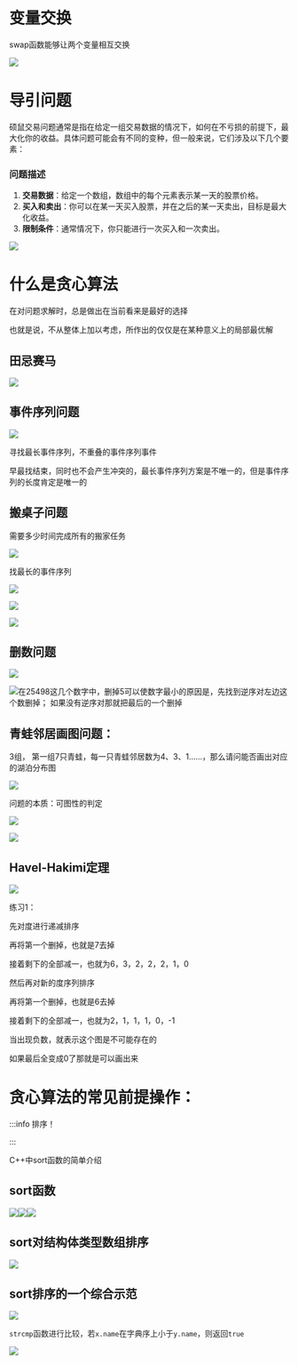 # 变量交换
swap函数能够让两个变量相互交换

![](https://cdn.nlark.com/yuque/0/2024/png/43034535/1730019300439-53306b1c-9c53-4e4d-b336-80ed4b157834.png)

# 导引问题
硕鼠交易问题通常是指在给定一组交易数据的情况下，如何在不亏损的前提下，最大化你的收益。具体问题可能会有不同的变种，但一般来说，它们涉及以下几个要素：

### 问题描述
1. **交易数据**：给定一个数组，数组中的每个元素表示某一天的股票价格。
2. **买入和卖出**：你可以在某一天买入股票，并在之后的某一天卖出，目标是最大化收益。
3. **限制条件**：通常情况下，你只能进行一次买入和一次卖出。

![](https://cdn.nlark.com/yuque/0/2024/png/43034535/1730019592465-61eb0a4d-4aa1-46fb-9cea-bcdca7ec6dbd.png)

# 什么是贪心算法
在对问题求解时，总是做出在当前看来是最好的选择

也就是说，不从整体上加以考虑，所作出的仅仅是在某种意义上的局部最优解

## 田忌赛马
![](https://cdn.nlark.com/yuque/0/2024/png/43034535/1730020186099-466d73c9-eac1-42d3-835c-bc7182920418.png)

## 事件序列问题
![](https://cdn.nlark.com/yuque/0/2024/png/43034535/1730020548987-1a1ad9cf-a91f-4c60-a132-b18bbae58529.png)

寻找最长事件序列，不重叠的事件序列事件

早最找结束，同时也不会产生冲突的，最长事件序列方案是不唯一的，但是事件序列的长度肯定是唯一的

## 搬桌子问题
需要多少时间完成所有的搬家任务

![](https://cdn.nlark.com/yuque/0/2024/png/43034535/1730021062508-0975942e-630f-4dbd-8ae0-1f3cfba9c3f1.png)

找最长的事件序列

![](https://cdn.nlark.com/yuque/0/2024/png/43034535/1730021728436-f5d15fb5-424b-4a74-9f6f-fff5f54a0158.png)

![](https://cdn.nlark.com/yuque/0/2024/png/43034535/1730021776739-9076b687-4a24-484f-bec5-731a6efcf782.png)

![](https://cdn.nlark.com/yuque/0/2024/png/43034535/1730021803284-22478683-56e1-446c-a2c7-4e281edd5610.png)

## 删数问题
![](https://cdn.nlark.com/yuque/0/2024/png/43034535/1730021984265-b2e7b0a6-5e05-4467-bd26-bb8eafd222c9.png)

![](https://cdn.nlark.com/yuque/0/2024/png/43034535/1731223853715-bebc4f07-1315-4601-a63d-39e07d5a2ec8.png)在25498这几个数字中，删掉5可以使数字最小的原因是，先找到逆序对左边这个数删掉； 如果没有逆序对那就把最后的一个删掉

## 青蛙邻居画图问题：
3组， 第一组7只青蛙，每一只青蛙邻居数为4、3、1......，那么请问能否画出对应的湖泊分布图

![](https://cdn.nlark.com/yuque/0/2024/png/43034535/1731224180600-77a7309a-fe18-4534-87d0-028e73870ece.png)

问题的本质：可图性的判定

![](https://cdn.nlark.com/yuque/0/2024/png/43034535/1731224603747-87e6fabc-9f59-4335-abff-89956c9685dd.png)

![](https://cdn.nlark.com/yuque/0/2024/png/43034535/1731224623575-1170458f-e565-4b9e-afd5-c8f0850698b0.png)

## Havel-Hakimi定理
![](https://cdn.nlark.com/yuque/0/2024/png/43034535/1731224913779-ef4cc949-aaf5-44d7-b11f-74aa83362660.png)

练习1：

先对度进行递减排序

再将第一个删掉，也就是7去掉

接着剩下的全部减一，也就为6，3，2，2，2，1，0

然后再对新的度序列排序

再将第一个删掉，也就是6去掉

接着剩下的全部减一，也就为2，1，1，1，0，-1

当出现负数，就表示这个图是不可能存在的

如果最后全变成0了那就是可以画出来

# 贪心算法的常见前提操作：
:::info
排序！

:::

C++中sort函数的简单介绍

## sort函数
![](https://cdn.nlark.com/yuque/0/2024/png/43034535/1731226116172-d9a64ee7-45e1-43c4-9f95-cab6a4fa6b8a.png)![](https://cdn.nlark.com/yuque/0/2024/png/43034535/1731226302986-84608979-1a35-473c-be54-9b2b0623dc99.png)![](https://cdn.nlark.com/yuque/0/2024/png/43034535/1731226316826-e3e225ce-22c7-4177-82d0-535756347151.png)

## sort对结构体类型数组排序
![](https://cdn.nlark.com/yuque/0/2024/png/43034535/1731226596753-a356bdb4-5679-4849-b013-eb8a98f2da9f.png)

## sort排序的一个综合示范
![](https://cdn.nlark.com/yuque/0/2024/png/43034535/1731226925602-ee03d8a7-f295-47e5-ba51-3c6e040a7342.png)

`strcmp`<font style="color:rgba(0, 0, 0, 0.85);">函数进行比较，若</font>`x.name`<font style="color:rgba(0, 0, 0, 0.85);">在字典序上小于</font>`y.name`<font style="color:rgba(0, 0, 0, 0.85);">，则返回</font>`true`

![](https://cdn.nlark.com/yuque/0/2024/png/43034535/1731227324569-11cb5206-9e84-4d1c-b72b-aab0e822f3ea.png)

























